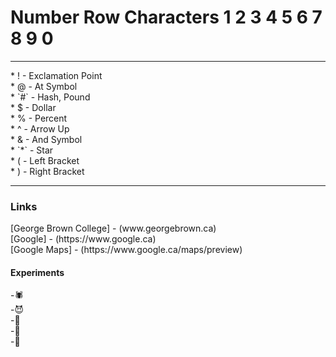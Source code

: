 <h1>Number Row Characters 1 2 3 4 5 6 7 8 9 0 </h1>
<hr>
* ! - Exclamation Point  <br>
* @ - At Symbol  <br>
* `#` - Hash, Pound  <br>
* $ - Dollar   <br>
* % - Percent   <br>
* ^ - Arrow Up  <br>
* & - And Symbol  <br>
* `*` - Star  <br>
* ( - Left Bracket <br> 
* ) - Right Bracket   <br>
<hr>
<h3>Links</h3>
[George Brown College] - (www.georgebrown.ca)  <br> 
[Google] - (https://www.google.ca)<br>
[Google Maps] - (https://www.google.ca/maps/preview)
  
<h4>Experiments</h4>
-🕷️<br>
-😈<br>
-👻<br>
-🍭<br>
-🧛<br>

